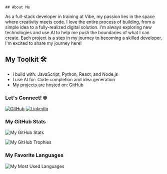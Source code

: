     ## About Me

 As a full-stack developer in training at Vibe, my passion lies in the space where creativity meets code. 
I love the entire process of building, from a simple idea to a fully-realized digital solution.
I'm always exploring new technologies and use AI to help me push the boundaries of what I can create. 
Each project is a step in my journey to becoming a skilled developer, I'm excited to share my journey here!
## My Toolkit 🛠️

- I build with: JavaScript, Python, React, and Node.js
- I use AI for: Code completion and idea generation
- My projects are hosted on: GitHub

### Let's Connect! 🌐

[![GitHub](https://img.shields.io/badge/-GitHub-181717?style=flat&logo=github&logoColor=white)](https://github.com/tesfa12)
[![LinkedIn](https://img.shields.io/badge/-LinkedIn-0A66C2?style=flat&logo=linkedin&logoColor=white)](https://www.linkedin.com/in/tesfamichael-ayalew-ba79bb245)
### My GitHub Stats

![My GitHub Stats](https://github-readme-stats.vercel.app/api?username=tesfa12&show_icons=true&theme=dark)

![My GitHub Trophies](https://github-profile-trophy.vercel.app/?username=tesfa12&theme=radical)

### My Favorite Languages

![My Most Used Languages](https://github-readme-stats.vercel.app/api/top-langs/?username=tesfa12&theme=dark)
